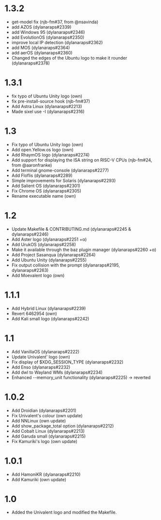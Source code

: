 # 1.3.2
* get-model fix (njb-fm#37, from @nsavinda)
* add AZOS (dylanaraps#2339)
* add Windows 95 (dylanaraps#2346)
* add EvolutionOS (dylanaraps#2350)
* improve local IP detection (dylanaraps#2362)
* add MOS (dylanaraps#2364)
* add aerOS (dylanaraps#2360)
* Changed the edges of the Ubuntu logo to make it rounder (dylanaraps#2378)

# 1.3.1
* fix typo of Ubuntu Unity logo (own)
* fix pre-install-source hook (njb-fm#37) 
* Add Astra Linux (dylanaraps#2213)
* Made sixel use -I (dylanaraps#2316)

# 1.3
* Fix typo of Ubuntu Unity logo (own)
* Add open.Yellow.os logo (own)
* Add RhaymOS logo (dylanaraps#2274)
* Add support for displaying the ISA string on RISC-V CPUs (njb-fm#24, from @aaronfranke)
* Add terminal gnome-console (dylanaraps#2277)
* Add Floflis (dylanaraps#2289)
* Simple improvements for Solaris (dylanaraps#2293)
* Add Salient OS (dylanaraps#2301)
* Fix Chrome OS (dylanaraps#2305)
* Rename executable name (own)

# 1.2
* Update Makefile & CONTRIBUTING.md (dylanaraps#2245 & dylanaraps#2246)
* Add Aster logo (dylanaraps#2251 +α)
* Add UrukOS (dylanaraps#2258)
* Make it available through the baz plugin manager (dylanaraps#2260 +α)
* Add Project Sasanqua (dylanaraps#2264)
* Add Ubuntu Unity (dylanaraps#2255)
* Fix output collision with the prompt (dylanaraps#2195, dylanaraps#2263)
* Add Moevalent logo (own)

# 1.1.1
* Add Hybrid Linux (dylanaraps#2239)
* Revert 6462954 (own)
* Add Kali small logo (dylanaraps#2242)

# 1.1
* Add VanillaOS (dylanaraps#2222)
* Update Univalent' logo (own)
* Fix display of $XDG_SESSION_TYPE (dylanaraps#2232)
* Add Enso (dylanaraps#2232)
* Add dwl to Wayland WMs (dylanaraps#2234)
* Enhanced --memory_unit functionality (dylanaraps#2225) -> reverted

# 1.0.2
* Add Droidian (dylanaraps#2201)
* Fix Univalent's colour (own update)
* Add NNLinux (own update)
* Add show_package_total option (dylanaraps#2212)
* Add Cobalt Linux (dylanaraps#2213)
* Add Garuda small (dylanaraps#2215)
* Fix Kamuriki's logo (own update)

# 1.0.1
* Add HamoniKR (dylanaraps#2210)
* Add Kamuriki (own update)

# 1.0
* Added the Univalent logo and modified the Makefile.
